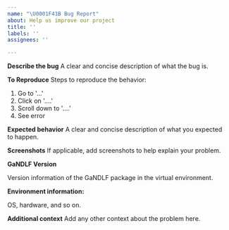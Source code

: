 ```yaml
---
name: "\U0001F41B Bug Report"
about: Help us improve our project
title: ''
labels: ''
assignees: ''

---
```


**Describe the bug**
A clear and concise description of what the bug is.

**To Reproduce**
Steps to reproduce the behavior:
1. Go to '...'
2. Click on '....'
3. Scroll down to '....'
4. See error

**Expected behavior**
A clear and concise description of what you expected to happen.

**Screenshots**
If applicable, add screenshots to help explain your problem.

**GaNDLF Version**
<!-- Put the output of the following command:
python -c 'import GANDLF as g;print(g.__version__)'
-->
Version information of the GaNDLF package in the virtual environment.

**Environment information:**
<!-- Put the output of the following command:
python ./gandlf_debugInfo
-->
OS, hardware, and so on.

**Additional context**
Add any other context about the problem here.
